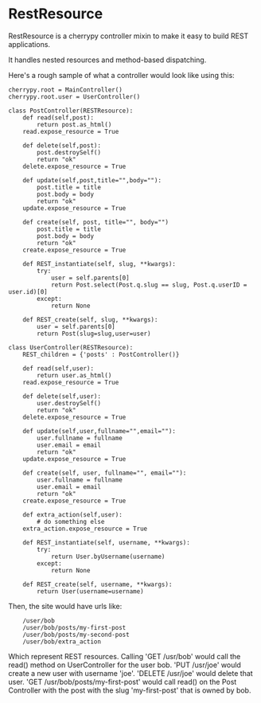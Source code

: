 # RestResource #

RestResource is a cherrypy controller mixin to make it easy to build REST applications.

It handles nested resources and method-based dispatching.

Here's a rough sample of what a controller would look like using this:

```
cherrypy.root = MainController()
cherrypy.root.user = UserController()

class PostController(RESTResource):
    def read(self,post):
        return post.as_html()
    read.expose_resource = True

    def delete(self,post):
        post.destroySelf()
        return "ok"
    delete.expose_resource = True

    def update(self,post,title="",body=""):
        post.title = title
        post.body = body
        return "ok"
    update.expose_resource = True

    def create(self, post, title="", body="")
        post.title = title
        post.body = body
        return "ok"
    create.expose_resource = True

    def REST_instantiate(self, slug, **kwargs):
        try:
            user = self.parents[0]
            return Post.select(Post.q.slug == slug, Post.q.userID = user.id)[0]
        except:
            return None

    def REST_create(self, slug, **kwargs):
        user = self.parents[0]
        return Post(slug=slug,user=user)

class UserController(RESTResource):
    REST_children = {'posts' : PostController()}

    def read(self,user):
        return user.as_html()
    read.expose_resource = True

    def delete(self,user):
        user.destroySelf()
        return "ok"
    delete.expose_resource = True

    def update(self,user,fullname="",email=""):
        user.fullname = fullname
        user.email = email
        return "ok"
    update.expose_resource = True

    def create(self, user, fullname="", email=""):
        user.fullname = fullname
        user.email = email
        return "ok"
    create.expose_resource = True

    def extra_action(self,user):
        # do something else
    extra_action.expose_resource = True

    def REST_instantiate(self, username, **kwargs):
        try:
            return User.byUsername(username)
        except:
            return None

    def REST_create(self, username, **kwargs):
        return User(username=username)

```

Then, the site would have urls like:

```
    /user/bob
    /user/bob/posts/my-first-post
    /user/bob/posts/my-second-post
    /user/bob/extra_action
```

Which represent REST resources. Calling 'GET /usr/bob' would call the read() method on UserController
for the user bob. 'PUT /usr/joe' would create a new user with username 'joe'. 'DELETE /usr/joe'
would delete that user. 'GET /usr/bob/posts/my-first-post' would call read() on the Post Controller
with the post with the slug 'my-first-post' that is owned by bob.